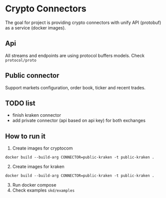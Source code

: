 # Crypto Connectors

The goal for project is providing crypto 
connectors with unify API (protobuf) as a service (docker images).

## Api

All streams and endpoints are using protocol buffers models. Check `protocol/proto`

## Public connector

Support markets configuration, order book, ticker and recent trades. 

## TODO list
- finish kraken connector
- add private connector (api based on api key) for both exchanges

## How to run it

1. Create images for cryptocom

`docker build --build-arg CONNECTOR=public-kraken -t public-kraken .`

2. Create images for kraken

`docker build --build-arg CONNECTOR=public-kraken -t public-kraken .`

3. Run docker compose
4. Check examples `skd/examples`
